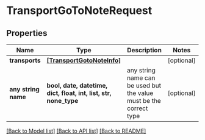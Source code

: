 # TransportGoToNoteRequest


## Properties
Name | Type | Description | Notes
------------ | ------------- | ------------- | -------------
**transports** | [**[TransportGotoNoteInfo]**](TransportGotoNoteInfo.md) |  | [optional] 
**any string name** | **bool, date, datetime, dict, float, int, list, str, none_type** | any string name can be used but the value must be the correct type | [optional]

[[Back to Model list]](../README.md#documentation-for-models) [[Back to API list]](../README.md#documentation-for-api-endpoints) [[Back to README]](../README.md)


